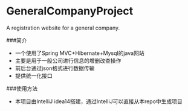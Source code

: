 # GeneralCompanyProject
A registration website for a general company.

###简介
- 一个使用了Spring MVC+Hibernate+Mysql的java网站
- 主要是用于一般公司进行信息的增删改查操作
- 前后台通过json格式进行数据传输
- 提供统一化接口

###使用方法
- 本项目由IntelliJ idea14搭建，通过IntelliJ可以直接从本repo中生成项目
